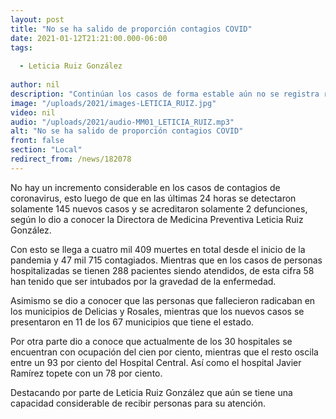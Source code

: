 ```yaml
---
layout: post
title: "No se ha salido de proporción contagios COVID"
date: 2021-01-12T21:21:00.000-06:00
tags:
  
  - Leticia Ruiz González
  
author: nil
description: "Continúan los casos de forma estable aún no se registra repunte."
image: "/uploads/2021/images-LETICIA_RUIZ.jpg"
video: nil
audio: "/uploads/2021/audio-MM01_LETICIA_RUIZ.mp3"
alt: "No se ha salido de proporción contagios COVID"
front: false
section: "Local"
redirect_from: /news/182078
---
```


No hay un incremento considerable en los casos de contagios de coronavirus, esto luego de que en las últimas 24 horas se detectaron solamente 145 nuevos casos y se acreditaron solamente 2 defunciones, según lo dio a conocer la Directora de Medicina Preventiva Leticia Ruiz González.

Con esto se llega a  cuatro mil 409 muertes en total desde el inicio de la pandemia y  47 mil 715 contagiados. Mientras que en los casos de personas hospitalizadas se tienen 288 pacientes siendo atendidos, de esta cifra 58 han tenido que ser intubados por la gravedad de la enfermedad.

Asimismo se dio a conocer que las personas que fallecieron radicaban en los municipios de Delicias y Rosales, mientras que los nuevos casos se presentaron en 11 de los 67 municipios que tiene el estado.

Por otra parte dio a conoce que actualmente de los 30 hospitales se encuentran con ocupación del cien por ciento, mientras que el resto oscila entre un 93 por ciento del Hospital Central. Así como el hospital Javier Ramírez topete con un 78 por ciento.

Destacando por parte de Leticia Ruiz González que aún se tiene una capacidad considerable de recibir personas para su atención.